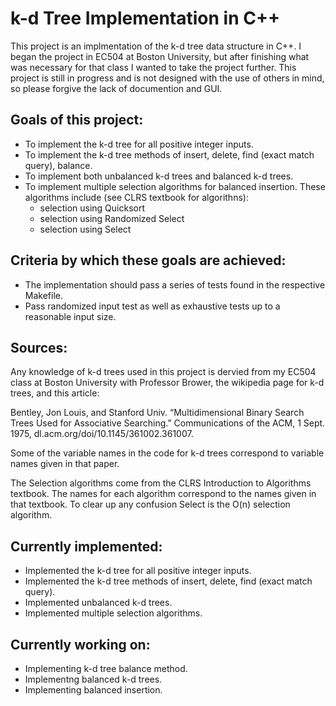 k-d Tree Implementation in C++
==============================

This project is an implmentation of the k-d tree data structure in C++. I began the project in EC504 at Boston University, but after finishing what was necessary for that class I wanted to take the project further. This project is still in progress and is not designed with the use of others in mind, so please forgive the lack of documention and GUI.

Goals of this project:
---
- To implement the k-d tree for all positive integer inputs.
- To implement the k-d tree methods of insert, delete, find (exact match query), balance.
- To implement both unbalanced k-d trees and balanced k-d trees.
- To implement multiple selection algorithms for balanced insertion. These algorithms include (see CLRS textbook for algorithns):
    - selection using Quicksort
    - selection using Randomized Select
    - selection using Select

Criteria by which these goals are achieved:
---
- The implementation should pass a series of tests found in the respective Makefile.
- Pass randomized input test as well as exhaustive tests up to a reasonable input size.

Sources:
---
Any knowledge of k-d trees used in this project is dervied from my EC504 class at Boston University with Professor Brower, the wikipedia page for k-d trees, and this article:

Bentley, Jon Louis, and Stanford Univ. “Multidimensional Binary Search Trees Used for Associative Searching.” Communications of the ACM, 1 Sept. 1975, dl.acm.org/doi/10.1145/361002.361007.

Some of the variable names in the code for k-d trees correspond to variable names given in that paper.

The Selection algorithms come from the CLRS Introduction to Algorithms textbook. The names for each algorithm correspond to the names given in that textbook. To clear up any confusion Select is the O(n) selection algorithm.

Currently implemented:
---
- Implemented the k-d tree for all positive integer inputs.
- Implemented the k-d tree methods of insert, delete, find (exact match query).
- Implemented unbalanced k-d trees.
- Implemented multiple selection algorithms.

Currently working on:
---
- Implementing k-d tree balance method.
- Implementng balanced k-d trees.
- Implementing balanced insertion.


